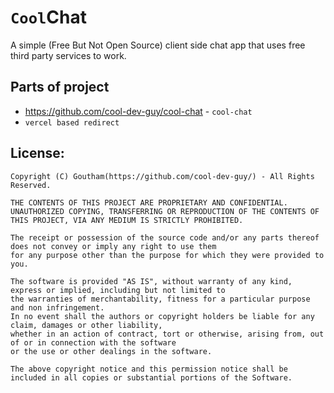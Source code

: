 # `Cool`**Chat**
A simple (Free But Not Open Source) client side chat app that uses free third party services to work.

## Parts of project
- https://github.com/cool-dev-guy/cool-chat - `cool-chat`
- `vercel based redirect`
## License:
```readme
Copyright (C) Goutham(https://github.com/cool-dev-guy/) - All Rights Reserved.

THE CONTENTS OF THIS PROJECT ARE PROPRIETARY AND CONFIDENTIAL.
UNAUTHORIZED COPYING, TRANSFERRING OR REPRODUCTION OF THE CONTENTS OF THIS PROJECT, VIA ANY MEDIUM IS STRICTLY PROHIBITED.

The receipt or possession of the source code and/or any parts thereof does not convey or imply any right to use them
for any purpose other than the purpose for which they were provided to you.

The software is provided "AS IS", without warranty of any kind, express or implied, including but not limited to
the warranties of merchantability, fitness for a particular purpose and non infringement.
In no event shall the authors or copyright holders be liable for any claim, damages or other liability,
whether in an action of contract, tort or otherwise, arising from, out of or in connection with the software
or the use or other dealings in the software.

The above copyright notice and this permission notice shall be included in all copies or substantial portions of the Software.
```
